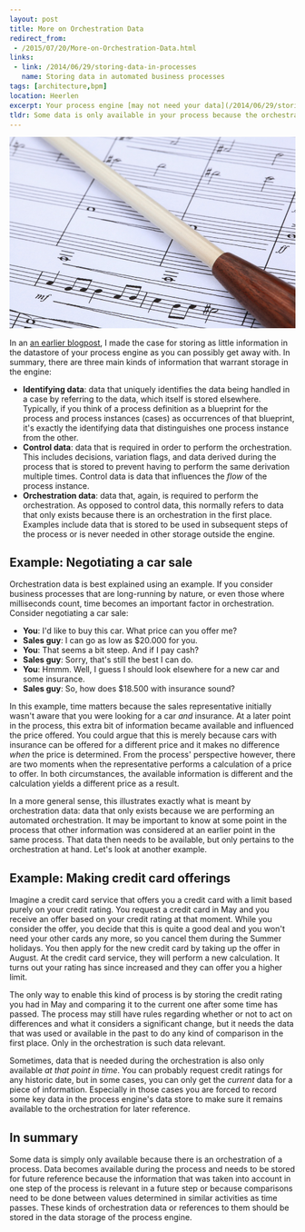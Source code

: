 ```yaml
---
layout: post
title: More on Orchestration Data
redirect_from:
 - /2015/07/20/More-on-Orchestration-Data.html
links: 
 - link: /2014/06/29/storing-data-in-processes
   name: Storing data in automated business processes
tags: [architecture,bpm]
location: Heerlen
excerpt: Your process engine [may not need your data](/2014/06/29/storing-data-in-processes), but the orchestration it's performing might.
tldr: Some data is only available in your process because the orchestration has taken place. This includes information that was taken into account while performing the execution and has no history and therefore cannot be retrieved in retrospect. In such cases the data should be stored in the process engine's data storage.
---
```


![Conducting the orchestration][conductors-baton]   

In an [an earlier blogpost][storing-data-in-processes], I made the case for storing as little information in the datastore of your process engine as you can possibly get away with. In summary, there are three main kinds of information that warrant storage in the engine:

* **Identifying data**: data that uniquely identifies the data being handled in a case by referring to the data, which itself is stored elsewhere. Typically, if you think of a process definition as a blueprint for the process and process instances (cases) as occurrences of that blueprint, it's exactly the identifying data that distinguishes one process instance from the other.
* **Control data**: data that is required in order to perform the orchestration. This includes decisions, variation flags, and data derived during the process that is stored to prevent having to perform the same derivation multiple times. Control data is data that influences the *flow* of the process instance.
* **Orchestration data**: data that, again, is required to perform the orchestration. As opposed to control data, this normally refers to data that only exists because there is an orchestration in the first place. Examples include data that is stored to be used in subsequent steps of the process or is never needed in other storage outside the engine.

## Example: Negotiating a car sale

Orchestration data is best explained using an example. If you consider business processes that are long-running by nature, or even those where milliseconds count, time becomes an important factor in orchestration. Consider negotiating a car sale:

* **You**: I'd like to buy this car. What price can you offer me?
* **Sales guy**: I can go as low as $20.000 for you.
* **You**: That seems a bit steep. And if I pay cash?
* **Sales guy**: Sorry, that's still the best I can do.
* **You**: Hmmm. Well, I guess I should look elsewhere for a new car and some insurance.
* **Sales guy**: So, how does $18.500 with insurance sound?

In this example, time matters because the sales representative initially wasn't aware that you were looking for a car *and* insurance. At a later point in the process, this extra bit of information became available and influenced the price offered. You could argue that this is merely because cars with insurance can be offered for a different price and it makes no difference *when* the price is determined. From the process' perspective however, there are two moments when the representative performs a calculation of a price to offer. In both circumstances, the available information is different and the calculation yields a different price as a result.

In a more general sense, this illustrates exactly what is meant by orchestration data: data that only exists because we are performing an automated orchestration. It may be important to know at some point in the process that other information was considered at an earlier point in the same process. That data then needs to be available, but only pertains to the orchestration at hand. Let's look at another example.

## Example: Making credit card offerings

Imagine a credit card service that offers you a credit card with a limit based purely on your credit rating. You request a credit card in May and you receive an offer based on your credit rating at that moment. While you consider the offer, you decide that this is quite a good deal and you won't need your other cards any more, so you cancel them during the Summer holidays. You then apply for the new credit card by taking up the offer in August. At the credit card service, they will perform a new calculation. It turns out your rating has since increased and they can offer you a higher limit.

The only way to enable this kind of process is by storing the credit rating you had in May and comparing it to the current one after some time has passed. The process may still have rules regarding whether or not to act on differences and what it considers a significant change, but it needs the data that was used or available in the past to do any kind of comparison in the first place. Only in the orchestration is such data relevant.

Sometimes, data that is needed during the orchestration is also only available *at that point in time*. You can probably request credit ratings for any historic date, but in some cases, you can only get the *current* data for a piece of information. Especially in those cases you are forced to record some key data in the process engine's data store to make sure it remains available to the orchestration for later reference.

## In summary
Some data is simply only available because there is an orchestration of a process. Data becomes available during the process and needs to be stored for future reference because the information that was taken into account in one step of the process is relevant in a future step or because comparisons need to be done between values determined in similar activities as time passes. These kinds of orchestration data or references to them should be stored in the data storage of the process engine.


[storing-data-in-processes]: /2014/06/29/storing-data-in-processes "Storing data in automated business processes"
[conductors-baton]: /assets/images/posts/conductors-baton.jpg  "Conducting the orchestration"
